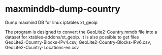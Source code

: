 # maxminddb-dump-country
Dump maxmind DB for linux iptables xt_geoip

The program is designed to convert the GeoLite2-Country.mmdb file into a dataset for xtables-addons/xt_geoip.
It is also possible to get files GeoLite2-Country-Blocks-IPv4.csv, GeoLite2-Country-Blocks-IPv6.csv, GeoLite2-Country-Locations-en.csv
